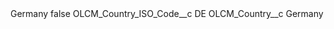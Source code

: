 <?xml version="1.0" encoding="UTF-8"?>
<CustomMetadata xmlns="http://soap.sforce.com/2006/04/metadata" xmlns:xsi="http://www.w3.org/2001/XMLSchema-instance" xmlns:xsd="http://www.w3.org/2001/XMLSchema">
    <label>Germany</label>
    <protected>false</protected>
    <values>
        <field>OLCM_Country_ISO_Code__c</field>
        <value xsi:type="xsd:string">DE</value>
    </values>
    <values>
        <field>OLCM_Country__c</field>
        <value xsi:type="xsd:string">Germany</value>
    </values>
</CustomMetadata>
